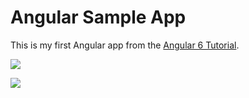 # Angular Sample App

This is my first Angular app from the [Angular 6 Tutorial](https://coursetro.com/posts/code/154/Angular-6-Tutorial---Learn-Angular-6-in-this-Crash-Course).

![](https://res.cloudinary.com/areeba/image/upload/v1543663650/Screenshot_2018-12-01_Ng6Proj.png)

![](https://res.cloudinary.com/areeba/image/upload/v1543663627/Screenshot_2018-12-01_Ng6Proj_1.png)
